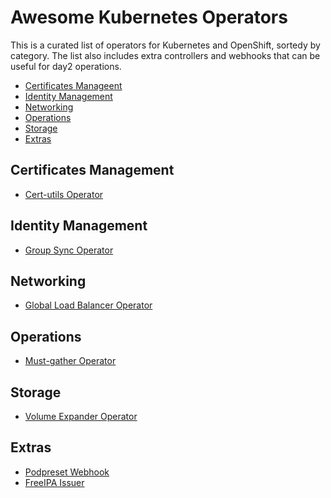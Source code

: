 # Awesome Kubernetes Operators

This is a curated list of operators for Kubernetes and OpenShift, sortedy by
category. The list also includes extra controllers and webhooks that can be useful for day2 operations.

- [Certificates Manageent](#certificates-management)
- [Identity Management](#identity-management)
- [Networking](#networking)
- [Operations](#operations)
- [Storage](#storage)
- [Extras](#extras)

## Certificates Management
- [Cert-utils Operator](https://github.com/redhat-cop/cert-utils-operator)
## Identity Management
- [Group Sync Operator](https://github.com/redhat-cop/group-sync-operator)
## Networking
- [Global Load Balancer Operator](https://github.com/redhat-cop/global-load-balancer-operator)
## Operations
- [Must-gather Operator](https://github.com/redhat-cop/must-gather-operator)
## Storage
- [Volume Expander Operator](https://github.com/redhat-cop/volume-expander-operator)
## Extras
- [Podpreset Webhook](https://github.com/redhat-cop/podpreset-webhook)
- [FreeIPA Issuer](https://github.com/guilhem/freeipa-issuer)
